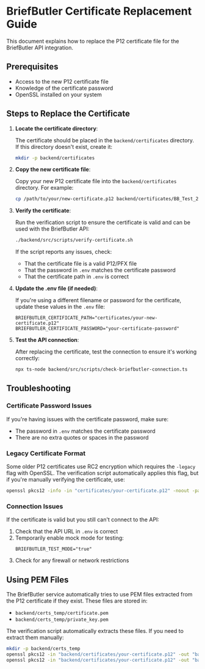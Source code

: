 # BriefButler Certificate Replacement Guide

This document explains how to replace the P12 certificate file for the BriefButler API integration.

## Prerequisites

- Access to the new P12 certificate file
- Knowledge of the certificate password
- OpenSSL installed on your system

## Steps to Replace the Certificate

1. **Locate the certificate directory**:
   
   The certificate should be placed in the `backend/certificates` directory. If this directory doesn't exist, create it:
   
   ```bash
   mkdir -p backend/certificates
   ```

2. **Copy the new certificate file**:
   
   Copy your new P12 certificate file into the `backend/certificates` directory. For example:
   
   ```bash
   cp /path/to/your/new-certificate.p12 backend/certificates/BB_Test_2024.p12
   ```

3. **Verify the certificate**:
   
   Run the verification script to ensure the certificate is valid and can be used with the BriefButler API:
   
   ```bash
   ./backend/src/scripts/verify-certificate.sh
   ```
   
   If the script reports any issues, check:
   - That the certificate file is a valid P12/PFX file
   - That the password in `.env` matches the certificate password
   - That the certificate path in `.env` is correct

4. **Update the .env file (if needed)**:
   
   If you're using a different filename or password for the certificate, update these values in the `.env` file:
   
   ```
   BRIEFBUTLER_CERTIFICATE_PATH="certificates/your-new-certificate.p12"
   BRIEFBUTLER_CERTIFICATE_PASSWORD="your-certificate-password"
   ```

5. **Test the API connection**:
   
   After replacing the certificate, test the connection to ensure it's working correctly:
   
   ```bash
   npx ts-node backend/src/scripts/check-briefbutler-connection.ts
   ```

## Troubleshooting

### Certificate Password Issues

If you're having issues with the certificate password, make sure:
- The password in `.env` matches the certificate password
- There are no extra quotes or spaces in the password

### Legacy Certificate Format

Some older P12 certificates use RC2 encryption which requires the `-legacy` flag with OpenSSL. The verification script automatically applies this flag, but if you're manually verifying the certificate, use:

```bash
openssl pkcs12 -info -in "certificates/your-certificate.p12" -noout -passin "pass:your-password" -legacy
```

### Connection Issues

If the certificate is valid but you still can't connect to the API:
1. Check that the API URL in `.env` is correct
2. Temporarily enable mock mode for testing:
   ```
   BRIEFBUTLER_TEST_MODE="true"
   ```
3. Check for any firewall or network restrictions

## Using PEM Files

The BriefButler service automatically tries to use PEM files extracted from the P12 certificate if they exist. These files are stored in:
- `backend/certs_temp/certificate.pem`
- `backend/certs_temp/private_key.pem`

The verification script automatically extracts these files. If you need to extract them manually:

```bash
mkdir -p backend/certs_temp
openssl pkcs12 -in "backend/certificates/your-certificate.p12" -out "backend/certs_temp/certificate.pem" -clcerts -nokeys -legacy -passin "pass:your-password"
openssl pkcs12 -in "backend/certificates/your-certificate.p12" -out "backend/certs_temp/private_key.pem" -nocerts -legacy -passin "pass:your-password" -passout "pass:your-password"
``` 